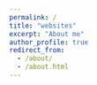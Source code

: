 ```yaml
---
permalink: /
title: "websites"
excerpt: "About me"
author_profile: true
redirect_from: 
  - /about/
  - /about.html
---
```



